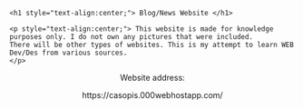     <h1 style="text-align:center;"> Blog/News Website </h1>
    
    <p style="text-align:center;"> This website is made for knowledge purposes only. I do not own any pictures that were included. 
    There will be other types of websites. This is my attempt to learn WEB Dev/Des from various sources.
    </p>
   <p style="text-align:center;"> Website address: </p>
   <p style="text-align:center;"> https://casopis.000webhostapp.com/ </p>
